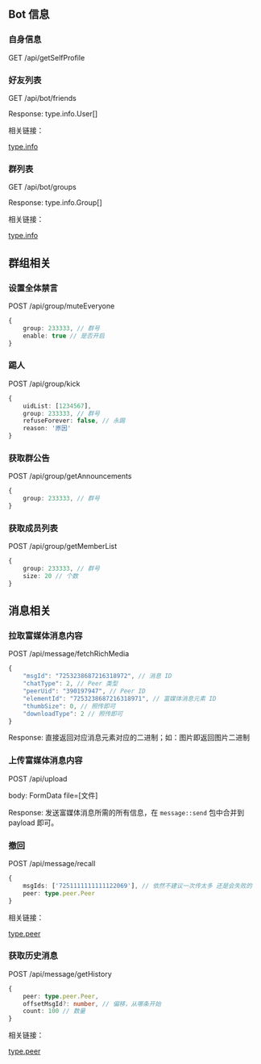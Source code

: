 ## Bot 信息
### 自身信息
GET /api/getSelfProfile


### 好友列表
GET /api/bot/friends

Response: type.info.User[]

相关链接：

[type.info](https://github.com/BetterQQNT/QQNTRedProtocol/blob/main/types/info.d.ts)

### 群列表
GET /api/bot/groups

Response: type.info.Group[]

相关链接：

[type.info](https://github.com/BetterQQNT/QQNTRedProtocol/blob/main/types/info.d.ts)

## 群组相关

### 设置全体禁言
POST /api/group/muteEveryone
```typescript
{
    group: 233333, // 群号
    enable: true // 是否开启
}
```

### 踢人
POST /api/group/kick
```typescript
{
    uidList: [1234567],
    group: 233333, // 群号
    refuseForever: false, // 永踢
    reason: '原因'
}
```

### 获取群公告
POST /api/group/getAnnouncements
```typescript
{
    group: 233333, // 群号
}
```

### 获取成员列表
POST /api/group/getMemberList
```typescript
{
    group: 233333, // 群号
    size: 20 // 个数
}
```

## 消息相关

### 拉取富媒体消息内容
POST /api/message/fetchRichMedia
```typescript
{
    "msgId": "7253238687216318972", // 消息 ID
    "chatType": 2, // Peer 类型
    "peerUid": "390197947", // Peer ID
    "elementId": "7253238687216318971", // 富媒体消息元素 ID
    "thumbSize": 0, // 照传即可
    "downloadType": 2 // 照传即可
}
```

Response: 直接返回对应消息元素对应的二进制；如：图片即返回图片二进制

### 上传富媒体消息内容
POST /api/upload

body: FormData file=[文件]

Response: 发送富媒体消息所需的所有信息，在 `message::send` 包中合并到 payload 即可。

### 撤回
POST /api/message/recall
```typescript
{
    msgIds: ['7251111111111122069'], // 依然不建议一次传太多 还是会失败的
    peer: type.peer.Peer
}
```

相关链接：

[type.peer](https://github.com/BetterQQNT/QQNTRedProtocol/blob/main/types/peer.d.ts)

### 获取历史消息
POST /api/message/getHistory

```typescript
{
    peer: type.peer.Peer,
    offsetMsgId?: number, // 偏移，从哪条开始
    count: 100 // 数量
}
```
相关链接：

[type.peer](https://github.com/BetterQQNT/QQNTRedProtocol/blob/main/types/peer.d.ts)
